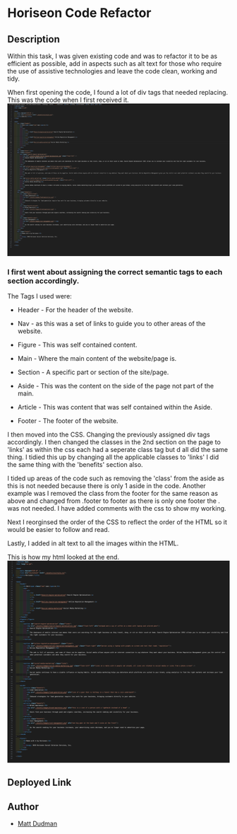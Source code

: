 # Horiseon Code Refactor

## Description

Within this task, I was given existing code and was to refactor it to be as efficient as possible, add in aspects such as alt text for those who require the use of assistive technologies and leave the code clean, working and tidy. 

When first opening the code, I found a lot of div tags that needed replacing. This was the code when I first received it.
![Page of inital code I was given in VS code](<assets/images/MD Image 1.png>)


### I first went about assigning the correct semantic tags to each section accordingly. 

The Tags I used were: 

* Header - For the header of the website. 

* Nav - as this was a set of links to guide you to other areas of the website.

* Figure - This was self contained content. 

* Main - Where the main content of the website/page is. 

* Section - A specific part or section of the site/page. 

* Aside - This was the content on the side of the page not part of the main. 

* Article - This was content that was self contained within the Aside. 

* Footer - The footer of the website. 

I then moved into the CSS. Changing the previously assigned div tags accordingly. I then changed the classes in the 2nd section on the page to 'links' as within the css each had a seperate class tag but d all did the same thing. I tidied this up by changing all the applicable classes to 'links' I did the same thing with the 'benefits' section also.

I tided up areas of the code such as removing the 'class' from the aside as this is not needed because there is only 1 aside in the code. Another example was I removed the class from the footer for the same reason as above and changed from .footer to footer as there is only one footer the . was not needed. I have added comments with the css to show my working. 

Next I reorginsed the order of the CSS to reflect the order of the HTML so it would be easier to follow and read.

Lastly, I added in alt text to all the images within the HTML. 

This is how my html looked at the end. 
![Edited and finished code from the project](<assets/images/MD Image 2.png>)


## Deployed Link


## Author
 * [Matt Dudman](https://github.com/atypicalbitter)